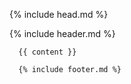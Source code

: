 <!DOCTYPE html>
<html lang="en">

  {% include head.md %}

  <body>      
      {% include header.md %} 
      
      {{ content }}

      {% include footer.md %}
  </body>
</html>
